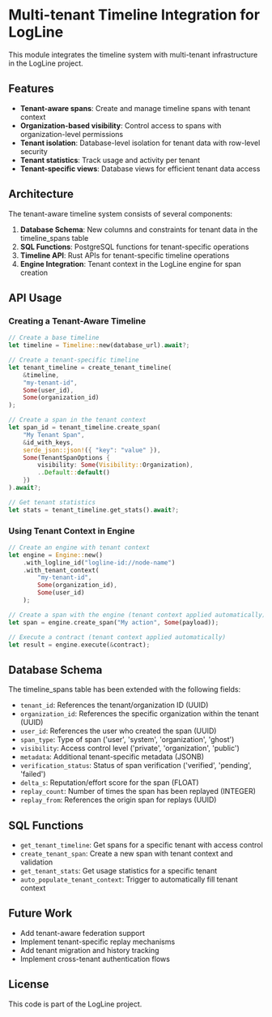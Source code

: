 # Multi-tenant Timeline Integration for LogLine

This module integrates the timeline system with multi-tenant infrastructure in the LogLine project.

## Features

- **Tenant-aware spans**: Create and manage timeline spans with tenant context
- **Organization-based visibility**: Control access to spans with organization-level permissions
- **Tenant isolation**: Database-level isolation for tenant data with row-level security
- **Tenant statistics**: Track usage and activity per tenant
- **Tenant-specific views**: Database views for efficient tenant data access

## Architecture

The tenant-aware timeline system consists of several components:

1. **Database Schema**: New columns and constraints for tenant data in the timeline_spans table
2. **SQL Functions**: PostgreSQL functions for tenant-specific operations
3. **Timeline API**: Rust APIs for tenant-specific timeline operations
4. **Engine Integration**: Tenant context in the LogLine engine for span creation

## API Usage

### Creating a Tenant-Aware Timeline

```rust
// Create a base timeline
let timeline = Timeline::new(database_url).await?;

// Create a tenant-specific timeline
let tenant_timeline = create_tenant_timeline(
    &timeline,
    "my-tenant-id",
    Some(user_id),
    Some(organization_id)
);

// Create a span in the tenant context
let span_id = tenant_timeline.create_span(
    "My Tenant Span",
    &id_with_keys,
    serde_json::json!({ "key": "value" }),
    Some(TenantSpanOptions {
        visibility: Some(Visibility::Organization),
        ..Default::default()
    })
).await?;

// Get tenant statistics
let stats = tenant_timeline.get_stats().await?;
```

### Using Tenant Context in Engine

```rust
// Create an engine with tenant context
let engine = Engine::new()
    .with_logline_id("logline-id://node-name")
    .with_tenant_context(
        "my-tenant-id", 
        Some(organization_id),
        Some(user_id)
    );

// Create a span with the engine (tenant context applied automatically)
let span = engine.create_span("My action", Some(payload));

// Execute a contract (tenant context applied automatically)
let result = engine.execute(&contract);
```

## Database Schema

The timeline_spans table has been extended with the following fields:

- `tenant_id`: References the tenant/organization ID (UUID)
- `organization_id`: References the specific organization within the tenant (UUID)
- `user_id`: References the user who created the span (UUID)
- `span_type`: Type of span ('user', 'system', 'organization', 'ghost')
- `visibility`: Access control level ('private', 'organization', 'public')
- `metadata`: Additional tenant-specific metadata (JSONB)
- `verification_status`: Status of span verification ('verified', 'pending', 'failed')
- `delta_s`: Reputation/effort score for the span (FLOAT)
- `replay_count`: Number of times the span has been replayed (INTEGER)
- `replay_from`: References the origin span for replays (UUID)

## SQL Functions

- `get_tenant_timeline`: Get spans for a specific tenant with access control
- `create_tenant_span`: Create a new span with tenant context and validation
- `get_tenant_stats`: Get usage statistics for a specific tenant
- `auto_populate_tenant_context`: Trigger to automatically fill tenant context

## Future Work

- Add tenant-aware federation support
- Implement tenant-specific replay mechanisms
- Add tenant migration and history tracking
- Implement cross-tenant authentication flows

## License

This code is part of the LogLine project.